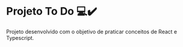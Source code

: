 # Projeto To Do 💻✔️

Projeto desenvolvido com o objetivo de praticar conceitos de React e Typescript.


